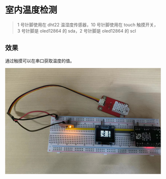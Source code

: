 # 室内温度检测

> 1 号针脚使用在 dht22 温湿度传感器，10 号针脚使用在 touch 触摸开关，3 号针脚是 oled12864 的 sda，2 号针脚是 oled12864 的 scl

## 效果

通过触摸可以在串口获取温度的值。

![](img/modeShow.png)
